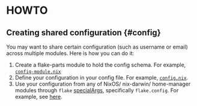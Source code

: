 # HOWTO

## Creating shared configuration {#config}

You may want to share certain configuration (such as username or email) across multiple modules. Here is how you can do it:

1. Create a flake-parts module to hold the config schema. For example, [`config-module.nix`](https://github.com/juspay/nixos-unified-template/blob/9eeeb6c1ab4287ac0a37a22e72f053a3de82ddbc/modules/flake/config-module.nix)
1. Define your configuration in your config file. For example, [`config.nix`](https://github.com/juspay/nixos-unified-template/blob/9eeeb6c1ab4287ac0a37a22e72f053a3de82ddbc/modules/flake/config.nix).
1. Use your configuration from any of NixOS/ nix-darwin/ home-manager modules through `flake` [specialArgs](specialArgs.md), specifically `flake.config`. For example, see [here](https://github.com/juspay/nixos-unified-template/blob/9eeeb6c1ab4287ac0a37a22e72f053a3de82ddbc/modules/home/git.nix#L3).